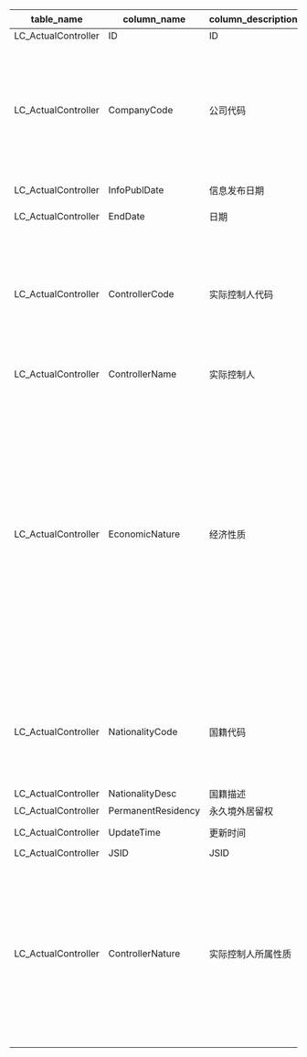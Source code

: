 | table_name| column_name| column_description | 注释 | Annotation | 数据示例 |
|---|---|---|---|---|---|
| LC_ActualController | ID | ID ||| 600387442842 |
| LC_ActualController | CompanyCode| 公司代码 | 公司代码（CompanyCode）：与“证券主表（SecuMain）”中的“公司代码（CompanyCode）”关联，得到上市公司的交易代码、简称等。 | 代码（CompanyCode）is associated with the "CompanyCode" in "SecuMain", obtaining the trading code, abbreviation, etc. of the listed company. | 1440 |
| LC_ActualController | InfoPublDate | 信息发布日期 ||| 2018-11-14 12:00:00.000|
| LC_ActualController | EndDate| 日期 ||| 2019-01-09 12:00:00.000|
| LC_ActualController | ControllerCode | 实际控制人代码 | 实际控制人代码（ControllerCode）：与“机构基本资料（LC_InstiArchive）”中的“企业编号（CompanyCode）”关联，得到实际控制人的名称，企业性质等信息。 | Controller Code: Associated with the "Company Code" in "LC_InstiArchive" to obtain information such as the name of the actual controller and the nature of the enterprise. | 8082 |
| LC_ActualController | ControllerName | 实际控制人 ||| 国务院国有资产监督管理委员会 |
| LC_ActualController | EconomicNature | 经济性质 | 实际控制人经济性质(EconomicNature)与(CT_SystemConst)表中的DM字段关联，令LB = 1581，得到实际控制人经济性质的具体描述：1-中央企业，2-地方国有企业，3-民营企业，4-集体企业，5-大学，6-外资，7-工会，99-其它。 | The economic nature of the actual controller (EconomicNature) is associated with the DM field in the (CT_SystemConst) table, setting LB = 1581, to obtain the specific description of the economic nature of the actual controller: 1-Central Enterprise, 2-Local State-owned Enterprise, 3-Private Enterprise, 4-Collective Enterprise, 5-University, 6-Foreign Capital, 7-Trade Union, 99-Other. | 1|
| LC_ActualController | NationalityCode| 国籍代码 | 国籍代码（NationalityCode）：与“系统常量表”中的“代码（DM）”关联，令“LB=1023”，得到实际控制人的国籍编码。 | Nationality Code: Associated with the "Code (DM)" in the "System Constants Table", setting "LB=1023" yields the actual controller's nationality code.| null |
| LC_ActualController | NationalityDesc| 国籍描述 ||| null |
| LC_ActualController | PermanentResidency | 永久境外居留权 ||| null |
| LC_ActualController | UpdateTime | 更新时间 ||| 2019-05-10 01:28:23.037|
| LC_ActualController | JSID | JSID ||| 610766903921 |
| LC_ActualController | ControllerNature | 实际控制人所属性质 | 实际控制人所属性质(ControllerNature)与(CT_SystemConst)表中的DM字段关联，令LB = 1783，得到实际控制人所属性质的具体描述：1-自然人，2-企业，3-证券品种，99-其他。 | The nature of the actual controller (ControllerNature) is associated with the DM field in the (CT_SystemConst) table, setting LB = 1783, to obtain the specific description of the nature of the actual controller: 1-natural person, 2-enterprise, 3-security type, 99-others.| 2|